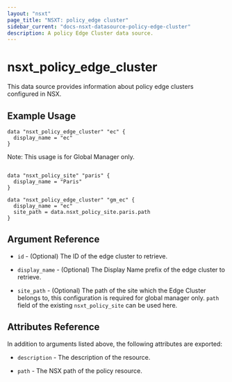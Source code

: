 ```yaml
---
layout: "nsxt"
page_title: "NSXT: policy_edge cluster"
sidebar_current: "docs-nsxt-datasource-policy-edge-cluster"
description: A policy Edge Cluster data source.
---
```


# nsxt_policy_edge_cluster

This data source provides information about policy edge clusters configured in NSX.

## Example Usage

```hcl
data "nsxt_policy_edge_cluster" "ec" {
  display_name = "ec"
}
```

Note: This usage is for Global Manager only.
```hcl

data "nsxt_policy_site" "paris" {
  display_name = "Paris"
}

data "nsxt_policy_edge_cluster" "gm_ec" {
  display_name = "ec"
  site_path = data.nsxt_policy_site.paris.path
}
```

## Argument Reference

* `id` - (Optional) The ID of the edge cluster to retrieve.

* `display_name` - (Optional) The Display Name prefix of the edge cluster to retrieve.

* `site_path` - (Optional) The path of the site which the Edge Cluster belongs to, this configuration is required for global manager only. `path` field of the existing `nsxt_policy_site` can be used here.

## Attributes Reference

In addition to arguments listed above, the following attributes are exported:

* `description` - The description of the resource.

* `path` - The NSX path of the policy resource.
